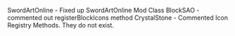 SwordArtOnline - Fixed up SwordArtOnline Mod Class
BlockSAO - commented out registerBlockIcons method 
CrystalStone - Commented Icon Registry Methods. They do not exist.